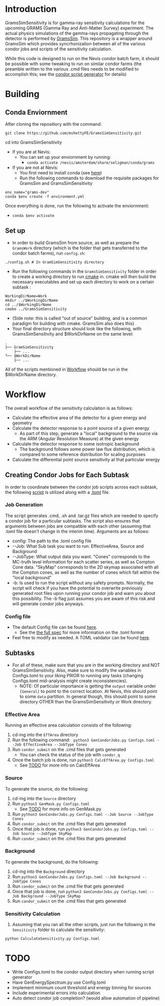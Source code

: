 # Introduction
GramsSimSensitivity is for gamma-ray sensitivity calculations for the upcoming GRAMS (Gamma Ray and Anti-Matter Survey) experiment. The actual physics simulations of the gamma-rays propagating through the detector is performed by [GramsSim](https://github.com/wgseligman/GramsSim). This repository is a wrapper around GramsSim which provides syncrhonization between all of the various condor jobs and scripts of the sensitivity calculation.

While this code is designed to run on the Nevis condor batch farm, it should be possible with some tweaking to run on similar condor farms (the preamble written to the various .cmd files needs to be modified to accomplish this; see the [condor script generator](./SensitivityUtils/GenCondorJobs.py) for details)
# Building
## Conda Enviornment
After cloning the repositiory with the command:
```
git clone https://github.com/mshettyFE/GramsSimSensitivity.git
```
cd into GramsSimSensitivity
* If you are at Nevis:
    * You can set up your enviornment by running:
        *  ```conda activate /nevis/amsterdam/share/seligman/conda/grams```
* If you are not at Nevis:
    * You first need to install conda (see [here](https://conda.io/projects/conda/en/latest/user-guide/install/index.html))
    * Run the following commands to download the requisite packages for GramsSim and GramsSimSensitivity
```
env_name="grams-dev"
conda $env create -f environment.yml
```
Once everything is done, run the following to activate the enviornment:
* ```conda $env activate```
## Set up
* In order to build GramsSim from source, as well as prepare the  ```GramsWork``` directory (which is the folder that gets transferred to the condor batch farms), run ```config.sh```:
```
./config.sh # In GramSimSensitivity directory
```

* Run the following commands in the ```GramsSimSensitivity``` folder in order to create a working directory to run [cmake](https://cmake.org/) in. cmake will then build the necessary executables and set up each directory to work on a certain subtask :
```
WorkingDirName=Work
mkdir ../$WorkingDirName
cd ../$WorkingDirName
cmake ../GramsSimSensitivity
```
* (Side note: this is called "out of source" building, and is a common paradigm for building with cmake. GramsSim also does this)
* Your final directory structure should look like the following, with GramsSimSensitivity and $WorkDirName on the same level:
```
.
├── GramSimSensitivity
    ├── ...
└── $WorkDirName
    ├── ...
```

All of the scripts mentioned in [Workflow](#Workflow) should be run in the $WorkDirName directory.
# Workflow
The overall workflow of the sensitivity calculation is as follows:
* Calculate the effective area of the detector for a given energy and geometry
* Calculate the detector response to a point source of a given energy
    * As part of this step, generate a "local" background to the source via the ARM (Angular Resolution Measure) at the given energy
* Calculate the detector response to some isotropic background
    * The background follows some power law flux distribution, which is compared to some reference distribution for scaling purposes
* Calculate the differential point source sensitivity at that particular energy
## Creating Condor Jobs for Each Subtask
In order to coordinate between the condor job scripts across each subtask, the following [script](./SensitivityUtils/GenCondorJobs.py) is utilized along with a [.toml](./ConfigFiles/Configs.toml) file. 
### Job Generation
The script generates .cmd, .sh and .tar.gz files which are needed to specify a condor job for a particular subtasks. The script also ensures that arguments between jobs are compatible with each other (assuming that .toml file doesn't change in the interim time). Arguments are as follows:
* config: The path to the .toml config file
* --Job: What Sub task you want to run: EffectiveArea, Source and Background
* --JobType: What output data you want. "Cones" corresponds to the MC-truth level information for each scatter series, as well as Compton Cone data. "SkyMap" corresponds to the 2D skymap associated with all the Compton cones, as well as the number of cones which fall within the "local background"
* -b: Is used to run the script without any safety prompts. Normally, the script will check if you have the potential to overwrite previously generated root files upon running your condor job and warn you about this possibility. The -b flag just assumes you are aware of this risk and will generate condor jobs anyways.
### Config file
* The default Config file can be found [here](./ConfigFiles/Configs.toml).
    * See the  [the full spec](https://toml.io/en/v1.0.0) for more information on the .toml format
* Feel free to modify as needed. A TOML validator can be found [here](https://www.toml-lint.com/).
## Subtasks
* For all of these, make sure that you are in the working directory and NOT GramsSimSensitivity. Also, make sure to modify the variables in Configs.toml to your liking PRIOR to running any tasks (changing Configs.toml mid-analysis might create inconsistencies).
    * NOTE: Of particular importance is getting the ```output``` variable under ```[General]``` to point to the correct location. At Nevis, this should point to some ```data``` partition. In general though, this should point to some directory OTHER than the GramsSimSensitivity or Work directory. 
### Effective Area
Running an effective area calculation consists of the following:
1. cd-ing into the ```EffArea``` directory
2. Run the following command: ``` python3 GenCondorJobs.py Configs.toml --Job EffectiveArea --JobType Cones```
3. Run ```condor_submit``` on the .cmd files that gets generated
    *   You can check the status of the job with ```condor_q```
4. Once the batch job is done, run ```python3 CalcEffArea.py Configs.toml```
    * See [TODO](TODO) for more info on CalcEffArea
### Source
To generate the source, do the following:
1. cd-ing into the ```Source``` directory
2. Run ```python3 GenMask.py Configs.toml```
    * See [TODO](TODO) for more info on GenMask.py
3. Run ```python3 GenCondorJobs.py Configs.toml --Job Source --JobType Cones```
4. Run ```condor_submit``` on the .cmd files that gets generated
5. Once that job is done, run ```python3 GenCondorJobs.py Configs.toml --Job Source --JobType SkyMap```
6. Run ```condor_submit``` on the .cmd files that gets generated

### Background
To generate the background, do the following:
1. cd-ing into the ```Background``` directory
2. Run ```python3 GenCondorJobs.py Configs.toml --Job Background --JobType Cones```
3. Run ```condor_submit``` on the .cmd file that gets generated
4. Once that job is done, run ```python3 GenCondorJobs.py Configs.toml --Job Background --JobType SkyMap```
5. Run ```condor_submit``` on the .cmd files that gets generated

### Sensitivity Calculation
1. Assuming that you ran all the other scripts, just run the following in the ```Sensitivity``` folder to calculate the sensitivity:
```
python CalculateSensitivity.py Configs.toml
```

# TODO
* Write Configs.toml to the condor output directory when running script generator
* Have GenEnergySpectrum.py use Config.toml
* Implement minimum count threshold and energy binning for sources
* Include experimental errors into calculation
* Auto detect condor job completion? (would allow automation of pipeline)
